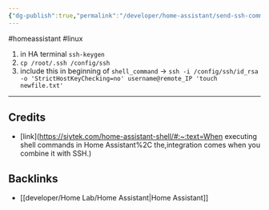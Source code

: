 ```yaml
---
{"dg-publish":true,"permalink":"/developer/home-assistant/send-ssh-commands-via-script/","dgPassFrontmatter":true}
---
```


#homeassistant #linux 

1. in HA terminal `ssh-keygen`
2. `cp /root/.ssh /config/ssh`
3. include this in beginning of `shell_command` -> `ssh -i /config/ssh/id_rsa -o 'StrictHostKeyChecking=no' username@remote_IP 'touch newfile.txt'`

---
## Credits
- [link](https://siytek.com/home-assistant-shell/#:~:text=When executing shell commands in Home Assistant%2C the,integration comes when you combine it with SSH.)

## Backlinks
- [[developer/Home Lab/Home Assistant\|Home Assistant]]